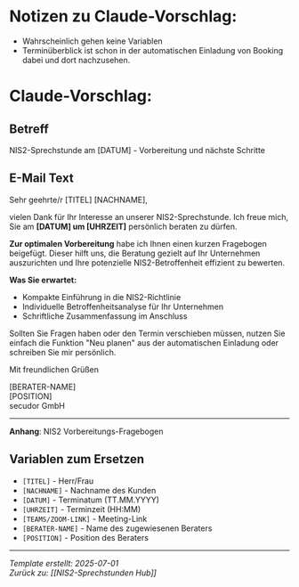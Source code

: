 # Notizen zu Claude-Vorschlag:
- Wahrscheinlich gehen keine Variablen
- Terminüberblick ist schon in der automatischen Einladung von Booking dabei und dort nachzusehen.

# Claude-Vorschlag:


## Betreff
NIS2-Sprechstunde am [DATUM] - Vorbereitung und nächste Schritte

## E-Mail Text

Sehr geehrte/r [TITEL] [NACHNAME],

vielen Dank für Ihr Interesse an unserer NIS2-Sprechstunde. Ich freue mich, Sie am **[DATUM] um [UHRZEIT]** persönlich beraten zu dürfen.

**Zur optimalen Vorbereitung** habe ich Ihnen einen kurzen Fragebogen beigefügt. Dieser hilft uns, die Beratung gezielt auf Ihr Unternehmen auszurichten und Ihre potenzielle NIS2-Betroffenheit effizient zu bewerten.

**Was Sie erwartet:**
- Kompakte Einführung in die NIS2-Richtlinie
- Individuelle Betroffenheitsanalyse für Ihr Unternehmen
- Schriftliche Zusammenfassung im Anschluss

Sollten Sie Fragen haben oder den Termin verschieben müssen, nutzen Sie einfach die Funktion "Neu planen" aus der automatischen Einladung oder schreiben Sie mir persönlich.


Mit freundlichen Grüßen

[BERATER-NAME]  
[POSITION]  
secudor GmbH

---

**Anhang**: NIS2 Vorbereitungs-Fragebogen

## Variablen zum Ersetzen
- `[TITEL]` - Herr/Frau
- `[NACHNAME]` - Nachname des Kunden
- `[DATUM]` - Terminatum (TT.MM.YYYY)
- `[UHRZEIT]` - Terminzeit (HH:MM)
- `[TEAMS/ZOOM-LINK]` - Meeting-Link
- `[BERATER-NAME]` - Name des zugewiesenen Beraters
- `[POSITION]` - Position des Beraters

---
*Template erstellt: 2025-07-01*  
*Zurück zu: [[NIS2-Sprechstunden Hub]]*